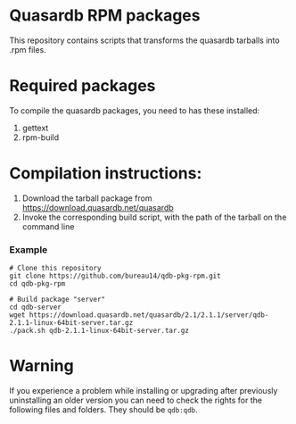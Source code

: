Quasardb RPM packages
=====================

This repository contains scripts that transforms the quasardb tarballs into .rpm files.

# Required packages

To compile the quasardb packages, you need to has these installed:

1. gettext
2. rpm-build

# Compilation instructions:

1. Download the tarball package from https://download.quasardb.net/quasardb
2. Invoke the corresponding build script, with the path of the tarball on the command line

### Example

    # Clone this repository
    git clone https://github.com/bureau14/qdb-pkg-rpm.git
    cd qdb-pkg-rpm

    # Build package "server"
    cd qdb-server
    wget https://download.quasardb.net/quasardb/2.1/2.1.1/server/qdb-2.1.1-linux-64bit-server.tar.gz
    ./pack.sh qdb-2.1.1-linux-64bit-server.tar.gz

# Warning
If you experience a problem while installing or upgrading after previously uninstalling an older version you can need to check the rights for the following files and folders. They should be `qdb:qdb`.
